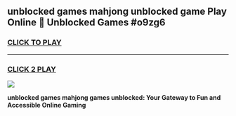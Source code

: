 
## unblocked games mahjong unblocked game Play Online 👋 Unblocked Games #o9zg6
<h3>
<a href="https://premium.freeplayer.one?title=unblocked_games_mahjong&ref=21F">CLICK TO PLAY</a></h3>
<hr>

<h3>
<a href="https://premium.freeplayer.one?title=unblocked_games_mahjong&ref=21F">CLICK 2 PLAY</a>
  
</h3>

<a href="https://premium.freeplayer.one?title=unblocked_games_mahjong&ref=21F/"><img src="https://clearcache.store/games.png"></a>


**unblocked games mahjong games unblocked: Your Gateway to Fun and Accessible Online Gaming**
